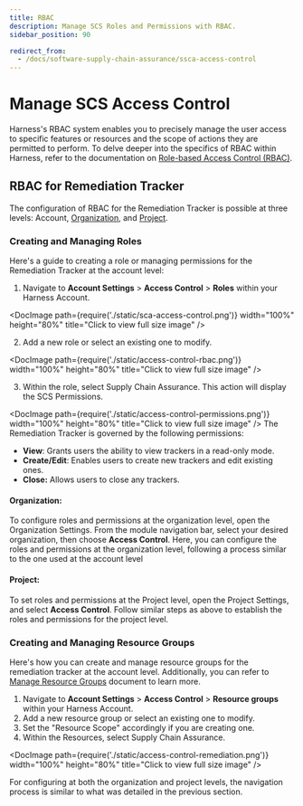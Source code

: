 ```yaml
---
title: RBAC
description: Manage SCS Roles and Permissions with RBAC.
sidebar_position: 90

redirect_from:
  - /docs/software-supply-chain-assurance/ssca-access-control
---
```


# Manage SCS Access Control

Harness's RBAC system enables you to precisely manage the user access to specific features or resources and the scope of actions they are permitted to perform. To delve deeper into the specifics of RBAC within Harness, refer to the documentation on [Role-based Access Control (RBAC)](https://developer.harness.io/docs/platform/role-based-access-control/rbac-in-harness/).


## RBAC for Remediation Tracker

The configuration of RBAC for the Remediation Tracker is possible at three levels: Account, [Organization](/docs/software-supply-chain-assurance/settings/rbac#organization), and [Project](/docs/software-supply-chain-assurance/settings/rbac#project).

### Creating and Managing Roles

Here's a guide to creating a role or managing permissions for the Remediation Tracker at the account level:



1. Navigate to **Account Settings** > **Access Control** > **Roles** within your Harness Account.


<DocImage path={require('./static/sca-access-control.png')} width="100%" height="80%" title="Click to view full size image" />

2. Add a new role or select an existing one to modify.


<DocImage path={require('./static/access-control-rbac.png')} width="100%" height="80%" title="Click to view full size image" />


3. Within the role, select Supply Chain Assurance. This action will display the SCS Permissions.


<DocImage path={require('./static/access-control-permissions.png')} width="100%" height="80%" title="Click to view full size image" />
The Remediation Tracker is governed by the following permissions:



* **View**: Grants users the ability to view trackers in a read-only mode.
* **Create/Edit**: Enables users to create new trackers and edit existing ones.
* **Close:** Allows users to close any trackers.


#### **Organization**: 

To configure roles and permissions at the organization level, open the Organization Settings. From the module navigation bar, select your desired organization, then choose **Access Control**. Here, you can configure the roles and permissions at the organization level, following a process similar to the one used at the account level

#### **Project**: 
To set roles and permissions at the Project level, open the Project Settings, and select **Access Control**. Follow similar steps as above to establish the roles and permissions for the project level.

### Creating and Managing Resource Groups

Here's how you can create and manage resource groups for the remediation tracker at the account level. Additionally, you can refer to [Manage Resource Groups](https://developer.harness.io/docs/platform/role-based-access-control/add-resource-groups/) document to learn more.

1. Navigate to **Account Settings** > **Access Control** > **Resource groups** within your Harness Account.
2. Add a new resource group or select an existing one to modify.
3. Set the "Resource Scope" accordingly if you are creating one.
4. Within the Resources, select Supply Chain Assurance.


<DocImage path={require('./static/access-control-remediation.png')} width="100%" height="80%" title="Click to view full size image" />

For configuring at both the organization and project levels, the navigation process is similar to what was detailed in the previous section.
